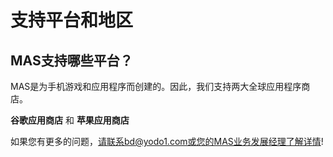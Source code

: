 # 支持平台和地区

## MAS支持哪些平台？

MAS是为手机游戏和应用程序而创建的。因此，我们支持两大全球应用程序商店。

**谷歌应用商店** 和 **苹果应用商店**

如果您有更多的问题，请联系bd@yodo1.com或您的MAS业务发展经理了解详情!
